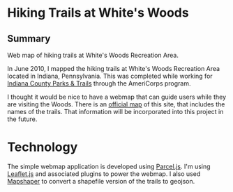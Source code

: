# Hiking Trails at White's Woods
## Summary
Web map of hiking trails at White's Woods Recreation Area.

In June 2010, I mapped the hiking trails at White's Woods Recreation Area located in Indiana, Pennsylvania.  This was completed while working for [Indiana County Parks & Trails](https://www.indianacountyparks.org/) through the AmeriCorps program.

I thought it would be nice to have a webmap that can guide users while they are visiting the Woods.  There is an [official map](https://www.whitetownship.org/sites/default/files/docs_forms_media/whites-woods-map_1.pdf) of this site, that includes the names of the trails.  That information will be incorporated into this project in the future.

# Technology
The simple webmap application is developed using [Parcel.js](https://parceljs.org/).  I'm using [Leaflet.js](https://leafletjs.com/) and associated plugins to power the webmap.  I also used [Mapshaper](https://github.com/mbloch/mapshaper) to convert a shapefile version of the trails to geojson.
